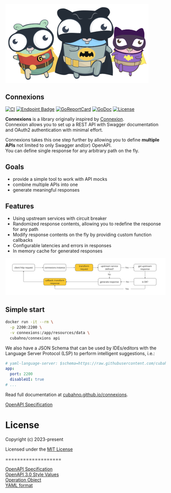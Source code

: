 <div style="text-align: center; width:450px;">
    <img src="./resources/docs/images/gotham.svg">
</div>

## Connexions

[![CI](https://github.com/cubahno/connexions/workflows/CI/badge.svg?event=push)](https://github.com/cubahno/connexions/actions/workflows/ci.yml?query=event%3Apush+branch%3Amaster+workflow%3ACI)
[![Endpoint Badge](https://img.shields.io/endpoint?url=https%3A%2F%2Fgist.githubusercontent.com%2Fcubahno%2F4110782af3ec09dd1ebabc3304756f1f%2Fraw%2Fcovbadge.json&labelColor=%23058FF3&color=%2306C53B)](https://github.com/cubahno/connexions/actions/workflows/ci.yml?query=event%3Apush+branch%3Amaster+workflow%3ACI)
[![GoReportCard](https://goreportcard.com/badge/github.com/cubahno/connexions)](https://goreportcard.com/report/github.com/cubahno/connexions)
[![GoDoc](https://godoc.org/github.com/cubahno/connexions?status.svg)](https://godoc.org/github.com/cubahno/connexions)
[![License](https://img.shields.io/github/license/cubahno/connexions)](https://github.com/cubahno/connexions/blob/master/LICENSE)


**Connexions** is a library originally inspired by [Connexion](https://github.com/spec-first/connexion).<br/>
Connexion allows you to set up a REST API with Swagger documentation and OAuth2 authentication with minimal effort.<br/>

Connexions takes this one step further by allowing you to define **multiple APIs** not limited to only Swagger and(or) OpenAPI.<br/>
You can define single response for any arbitrary path on the fly.<br/>

## Goals
- provide a simple tool to work with API mocks
- combine multiple APIs into one
- generate meaningful responses

## Features
- Using upstream services with circuit breaker
- Randomized response contents, allowing you to redefine the response for any path
- Modify response contents on the fly by providing custom function callbacks
- Configurable latencies and errors in responses
- In memory cache for generated responses

<div style="text-align: center; width:auto;">
    <img src="./resources/docs/images/schema-generic.png">
</div>

## Simple start

```bash 
docker run -it --rm \
  -p 2200:2200 \
  -v connexions:/app/resources/data \
  cubahno/connexions api

``` 

We also have a JSON Schema that can be used by IDEs/editors with the Language Server Protocol (LSP) to perform intelligent suggestions, i.e.:
```yaml
# yaml-language-server: $schema=https://raw.githubusercontent.com/cubahno/connexions/refs/heads/master/resources/json-schema.json
app:
  port: 2200
  disableUI: true
# ...
```

Read full documentation at [cubahno.github.io/connexions](https://cubahno.github.io/connexions//).

[OpenAPI Specification](https://editor.swagger.io/?url=https://raw.githubusercontent.com/cubahno/connexions/master/resources/openapi.yml)

License
===================
Copyright (c) 2023-present

Licensed under the [MIT License](https://github.com/cubahno/connexions/blob/master/LICENSE)


===================

[OpenAPI Specification](https://www.openapis.org/)<br/>
[OpenAPI 3.0 Style Values](https://github.com/OAI/OpenAPI-Specification/blob/master/versions/3.0.2.md#style-values)<br/>
[Operation Object](https://github.com/swagger-api/swagger-spec/blob/master/versions/2.0.md#operation-object)<br/>
[YAML format](https://github.com/OAI/OpenAPI-Specification/blob/master/versions/2.0.md#format)<br/>
